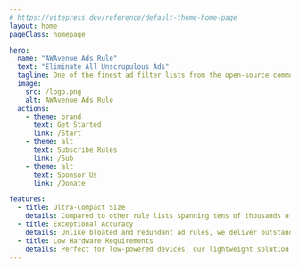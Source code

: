 ```yaml
---
# https://vitepress.dev/reference/default-theme-home-page
layout: home
pageClass: homepage

hero:
  name: "AWAvenue Ads Rule"
  text: "Eliminate All Unscrupulous Ads"
  tagline: One of the finest ad filter lists from the open-source community, upstream for many excellent ad rules. Optimized for major ad-blocking and proxy tools.
  image:
    src: /logo.png
    alt: AWAvenue Ads Rule
  actions:
    - theme: brand
      text: Get Started
      link: /Start
    - theme: alt
      text: Subscribe Rules
      link: /Sub
    - theme: alt
      text: Sponsor Us
      link: /Donate

features:
  - title: Ultra-Compact Size
    details: Compared to other rule lists spanning tens of thousands of entries and megabytes in size, ours is meticulously optimized for minimal footprint.
  - title: Exceptional Accuracy
    details: Unlike bloated and redundant ad rules, we deliver outstanding blocking performance with precise targeting.
  - title: Low Hardware Requirements
    details: Perfect for low-powered devices, our lightweight solution meets most users’ filtering needs with ease.
---
```


